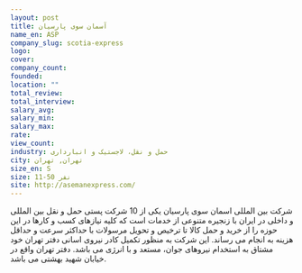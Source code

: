 ```yaml
---
layout: post
title: آسمان سوی پارسیان
name_en: ASP
company_slug: scotia-express
logo: 
cover: 
company_count:
founded:
location: ""
total_review: 
total_interview: 
salary_avg: 
salary_min: 
salary_max: 
rate: 
view_count: 
industry: حمل و نقل، لاجستیک و انبارداری
city: تهران, تهران
size_en: S
size: 11-50 نفر
site: http://asemanexpress.com/
---
```


شرکت بین المللی اسمان سوی پارسیان یکی از 10 شرکت پستی حمل و نقل بین المللی و داخلی در ایران با زنجیره متنوعی از خدمات است که کلیه نیازهای کسب و کارها در این حوزه را از خرید و حمل کالا تا ترخیص و تحویل مرسولات با حداکثر سرعت و حداقل هزینه به انجام می رساند.
این شرکت به منظور تکمیل کادر نیروی اسانی دفتر تهران خود مشتاق به استخدام نیروهای جوان، مستعد و با انرژی می باشد.
دفتر تهران واقع در خیابان شهید بهشتی می باشد.